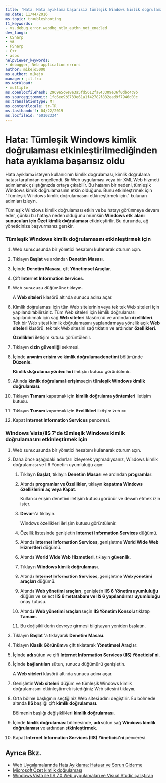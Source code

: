 ```yaml
---
title: 'Hata: Hata ayıklama başarısız tümleşik Windows kimlik doğrulaması etkinleştirilmediğinden | Microsoft Docs'
ms.date: 11/04/2016
ms.topic: troubleshooting
f1_keywords:
- vs.debug.error.webdbg_ntlm_authn_not_enabled
dev_langs:
- CSharp
- VB
- FSharp
- C++
- aspx
helpviewer_keywords:
- debugger, Web application errors
author: mikejo5000
ms.author: mikejo
manager: jillfra
ms.workload:
- multiple
ms.openlocfilehash: 2969e5c6e8e3a5fd5612fa843309e36f0dbc4c9b
ms.sourcegitcommit: 1fc6ee928733e61a1f42782f832ead9f7946d00c
ms.translationtype: MT
ms.contentlocale: tr-TR
ms.lasthandoff: 04/22/2019
ms.locfileid: "60102334"
---
```

# <a name="error-debugging-failed-because-integrated-windows-authentication-is-not-enabled"></a>Hata: Tümleşik Windows kimlik doğrulaması etkinleştirilmediğinden hata ayıklama başarısız oldu
Hata ayıklama isteyen kullanıcının kimlik doğrulaması, kimlik doğrulama hatası tarafından engellendi. Bir Web uygulaması veya bir XML Web hizmeti adımlamak çalıştığınızda ortaya çıkabilir. Bu hatanın bir nedeni, tümleşik Windows kimlik doğrulamasının etkin olduğunu. Bunu etkinleştirmek için "Tümleşik Windows kimlik doğrulamasını etkinleştirmek için." bulunan adımları izleyin.

 Tümleşik Windows kimlik doğrulaması etkin ve bu hatayı görünmeye devam eder, çünkü bu hataya neden olduğunu mümkün **Windows etki alanı sunucuları için Özet kimlik doğrulaması** etkinleştirilir. Bu durumda, ağ yöneticinize başvurmanız gerekir.

### <a name="to-enable-integrated-windows-authentication"></a>Tümleşik Windows kimlik doğrulamasını etkinleştirmek için

1. Web sunucusunda bir yönetici hesabını kullanarak oturum açın.

2. Tıklayın **Başlat** ve ardından **Denetim Masası**.

3. İçinde **Denetim Masası**, çift **Yönetimsel Araçlar**.

4. Çift **Internet Information Services**.

5. Web sunucusu düğümüne tıklayın.

     A **Web siteleri** klasörü altında sunucu adına açar.

6. Kimlik doğrulaması için tüm Web sitelerinin veya tek tek Web siteleri için yapılandırabilirsiniz. Tüm Web siteleri için kimlik doğrulaması yapılandırmak için sağ **Web siteleri** klasörünü ve ardından **özellikleri**. Tek bir Web sitesi kimlik doğrulamasını yapılandırmaya yönelik açık **Web siteleri** klasörü, tek tek Web sitesini sağ tıklatın ve ardından **özellikleri**.

     **Özellikleri** iletişim kutusu görüntülenir.

7. Tıklayın **dizin güvenliği** sekmesi.

8. İçinde **anonim erişim ve kimlik doğrulama denetimi** bölümünde **Düzenle**.

     **Kimlik doğrulama yöntemleri** iletişim kutusu görüntülenir.

9. Altında **kimlik doğrulamalı erişim**seçin **tümleşik Windows kimlik doğrulaması**.

10. Tıklayın **Tamam** kapatmak için **kimlik doğrulama yöntemleri** iletişim kutusu.

11. Tıklayın **Tamam** kapatmak için **özellikleri** iletişim kutusu.

12. Kapat **Internet Information Services** penceresi.

### <a name="to-enable-integrated-windows-authentication-in-windows-vistaiis-7"></a>Windows Vista/IIS 7'de tümleşik Windows kimlik doğrulamasını etkinleştirmek için

1. Web sunucusunda bir yönetici hesabını kullanarak oturum açın.

2. Daha önce aşağıdaki adımları izleyerek yapmadıysanız, Windows kimlik doğrulaması ve II6 Yönetim uyumluluğu açın:

    1. Tıklayın **Başlat**, tıklayın **Denetim Masası** ve ardından **programlar**.

    2. Altında **programlar ve Özellikler**, tıklayın **kapatma Windows özelliklerini aç veya Kapat**.

         Kullanıcı erişim denetimi iletişim kutusu görünür ve devam etmek izin ister.

    3. **Devam**'a tıklayın.

         Windows özellikleri iletişim kutusu görüntülenir.

    4. Özellik listesinde genişletin **Internet Information Services** düğümü.

    5. Altında **Internet Information Services**, genişletme **World Wide Web Hizmetleri** düğümü.

    6. Altında **World Wide Web Hizmetleri**, tıklayın **güvenlik**.

    7. Tıklayın **Windows kimlik doğrulaması**.

    8. Altında **Internet Information Services**, genişletme **Web yönetimi araçları** düğümü.

    9. Altında **Web yönetimi araçları**, genişletin **IIS 6 Yönetim uyumluluğu** düğüm ve select **IIS 6 metatabanı ve IIS 6 yapılandırma uyumluluğu** onay kutusu.

    10. Altında **Web yönetimi araçları**seçin **IIS Yönetim Konsolu** tıklatıp **Tamam.**

    11. Bu değişikliklerin devreye girmesi bilgisayarı yeniden başlatın.

3. Tıklayın **Başlat** 'a tıklayarak **Denetim Masası**.

4. Tıklayın **Klasik Görünüm**ve çift tıklatarak **Yönetimsel Araçlar**.

5. İçinde **adı** sütun ve çift **Internet Information Services (IIS) Yöneticisi'ni**.

6. İçinde **bağlantıları** sütun, sunucu düğümünü genişletin.

     A **Web siteleri** klasörü altında sunucu adına açar.

7. Genişletin **Web siteleri** düğüm ve tümleşik Windows kimlik doğrulamasını etkinleştirmek istediğiniz Web sitesini tıklayın.

8. Orta bölme başlığının seçtiğiniz Web sitesi adını değiştirir. Bu bölmede altında **IIS** başlığı çift **kimlik doğrulaması**.

     Bölmenin başlığı değişiklikleri **kimlik doğrulaması**.

9. İçinde **kimlik doğrulaması** bölmesinde, **adı** sütun sağ **Windows kimlik doğrulaması** ve ardından **etkinleştirmek**.

10. Kapat **Internet Information Services (IIS) Yöneticisi'ni** penceresi.

## <a name="see-also"></a>Ayrıca Bkz.
- [Web Uygulamalarında Hata Ayıklama: Hatalar ve Sorun Giderme](../debugger/debugging-web-applications-errors-and-troubleshooting.md)
- [Microsoft Özet kimlik doğrulaması](http://go.microsoft.com/fwlink/?LinkId=77938)
- [Windows Vista ile IIS 7.0 Web uygulamaları ve Visual Studio çalıştıran](https://msdn.microsoft.com/Library/262a82ac-dd0e-4096-86c6-fb463e88be66)